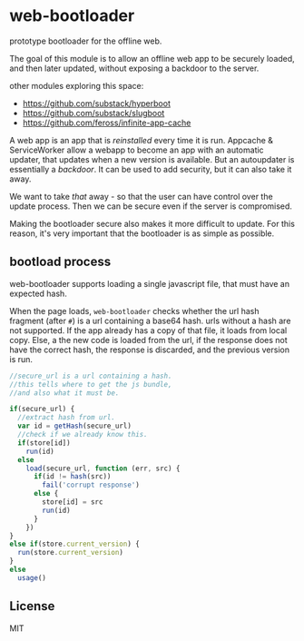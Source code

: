 # web-bootloader

prototype bootloader for the offline web.

The goal of this module is to allow an offline web app
to be securely loaded, and then later updated,
without exposing a backdoor to the server.

other modules exploring this space:

* https://github.com/substack/hyperboot
* https://github.com/substack/slugboot
* https://github.com/feross/infinite-app-cache

A web app is an app that is _reinstalled_ every time it is run.
Appcache & ServiceWorker allow a webapp to become an app with
an automatic updater, that updates when a new version is available.
But an autoupdater is essentially a _backdoor_. It can be used
to add security, but it can also take it away.

We want to take _that_ away - so that the user can have control
over the update process. Then we can be secure even if the server
is compromised.

Making the bootloader secure also makes it more difficult to update.
For this reason, it's very important that the bootloader is as simple
as possible.

## bootload process

web-bootloader supports loading a single javascript file,
that must have an expected hash.

When the page loads, `web-bootloader` checks whether the
url hash fragment (after `#`) is a url containing a base64 hash.
urls without a hash are not supported. If the app already
has a copy of that file, it loads from local copy.
Else, a the new code is loaded from the url, if the response
does not have the correct hash, the response is discarded,
and the previous version is run.

``` js
//secure_url is a url containing a hash.
//this tells where to get the js bundle,
//and also what it must be.

if(secure_url) {
  //extract hash from url.
  var id = getHash(secure_url)
  //check if we already know this.
  if(store[id])
    run(id)
  else
    load(secure_url, function (err, src) {
      if(id != hash(src))
        fail('corrupt response')
      else {
        store[id] = src
        run(id)
      }
    })
}
else if(store.current_version) {
  run(store.current_version)
}
else
  usage()
```


## License

MIT














